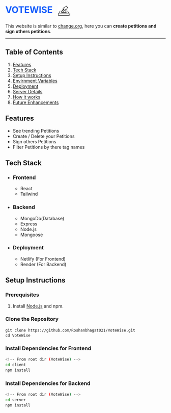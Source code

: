 <h1 style="display:flex; gap:1rem;color:#155dfc;">VOTEWISE <img width="40px" style="background-color:white" src="./client/public/image.png" alt="desktop view" ></h1>


This website is similar to [change.org](https://www.change.org/), here you can <b>create petitions and sign others petitions</b>.

<hr height="20">


## Table of Contents
1. [Features](#features)
2. [Tech Stack](#technologies-used)
3. [Setup Instructions](#Setup-instructions)
4. [Envirnment Variables](#envirnment-variables)
5. [Deployment](#deployment)
6. [Server Details](#server-details)
7. [How it works](#how-it-works)
8. [Future Enhancements](#future-enhancements)


## Features
- See trending Petitions 
- Create / Delete your Petitions
- Sign others Petitions
- Filter Petitions by there tag names


## Tech Stack
- ### Frontend
   - React 
   - Tailwind

- ### Backend
   - MongoDb(Database)   
   - Express
   - Node.js
   - Mongoose

- ### Deployment 
   - Netlify (For Frontend)   
   - Render (For Backend)   

## Setup Instructions
   <h3>Prerequisites</h3>   
   
   1. Install [Node.js](https://nodejs.org/en) and npm.

   ### Clone the Repository
   ```
   git clone https://github.com/Roshanbhagat021/VoteWise.git
   cd VoteWise
   ```

   ### Install Dependencies for Frontend

   ```bash
   <!-- From root dir (VoteWise) -->
   cd client
   npm install
   ```
   ### Install Dependencies for Backend

   ```bash
   <!-- From root dir (VoteWise) -->
   cd server
   npm install
   ```






